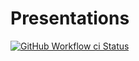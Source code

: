 # Presentations

[![GitHub Workflow ci Status](https://img.shields.io/github/actions/workflow/status/marcusrbrown/Presentations/ci.yaml?branch=main&style=for-the-badge&logo=github%20actions&logoColor=white)](https://github.com/marcusrbrown/Presentations/actions?query=workflow%3Aci 'Search GitHub Actions for CI workflow')
